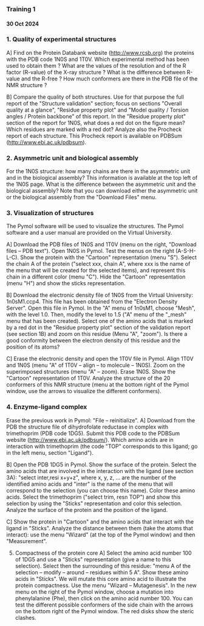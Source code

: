 ### Training 1
#### 30 Oct 2024

### 1. Quality of experimental structures

A] Find on the Protein Databank website (http://www.rcsb.org) the proteins with the PDB code
1N0S and 1T0V. Which experimental method has been used to obtain them ? What are the
values of the resolution and of the R factor (R-value) of the X-ray structure ? What is the
difference between R-value and the R-free ? How much conformers are there in the PDB file
of the NMR structure ?

B] Compare the quality of both structures. Use for that purpose the full report of the "Structure
validation" section; focus on sections "Overall quality at a glance", "Residue property plot" and
"Model quality / Torsion angles / Protein backbone" of this report. In the "Residue property
plot" section of the report for 1N0S, what does a red dot on the figure mean? Which residues
are marked with a red dot?
Analyze also the Procheck report of each structure. This Procheck report is available on
PDBSum (http://www.ebi.ac.uk/pdbsum).

### 2. Asymmetric unit and biological assembly

For the 1N0S structure: how many chains are there in the asymmetric unit and in the biological
assembly? This information is available at the top left of the 1N0S page. What is the difference
between the asymmetric unit and the biological assembly?
Note that you can download either the asymmetric unit or the biological assembly from the
"Download Files" menu.

### 3. Visualization of structures

The Pymol software will be used to visualize the structures. The Pymol software and a user
manual are provided on the Virtual University.

A] Download the PDB files of 1N0S and 1T0V (menu on the right, "Download files – PDB
text"). Open 1N0S in Pymol. Test the menus on the right (A-S-H-L-C). Show the protein with
the "Cartoon" representation (menu "S"). Select the chain A of the protein ("select xxx, chain
A", where xxx is the name of the menu that will be created for the selected items), and represent
this chain in a different color (menu "C"). Hide the "Cartoon" representation (menu "H") and
show the sticks representation.

B] Download the electronic density file of 1N0S from the Virtual University: 1n0sM1.ccp4.
This file has been obtained from the "Electron Density Server". Open this file in Pymol. In the
"A" menu of 1n0sM1, choose "Mesh", with the level 1.0. Then, modify the level to 1.5 ("A"
menu of the "_mesh" menu that has been created). Select one of the amino acids that is marked
by a red dot in the "Residue property plot" section of the validation report (see section 1B) and
zoom on this residue (Menu "A", "zoom"). Is there a good conformity between the electron
density of this residue and the position of its atoms?

C] Erase the electronic density and open the 1T0V file in Pymol. Align 1T0V and 1N0S (menu
"A" of 1T0V – align – to molecule – 1N0S). Zoom on the superimposed structures (menu "A"
– zoom). Erase 1N0S. Show the "Cartoon" representation of 1T0V. Analyze the structure of the
20 conformers of this NMR structure (menu at the bottom right of the Pymol window, use the
arrows to visualize the different conformers).

### 4. Enzyme-ligand complex

Erase the previous work in Pymol: "File – reinitialize".
A] Download from the PDB the structure file of dihydrofolate reductase in complex with
trimethoprim (PDB code 1DG5). Submit this PDB code to the PDBSum website
(http://www.ebi.ac.uk/pdbsum/). Which amino acids are in interaction with trimethoprim (the code "TOP" corresponds to this ligand; go in the left menu, section "Ligand").

B] Open the PDB 1DG5 in Pymol. Show the surface of the protein. Select the amino acids that
are involved in the interaction with the ligand (see section 3A): "select inter,resi x+y+z", where
x, y, z, … are the number of the identified amino acids and "inter" is the name of the menu that
will correspond to the selection (you can choose this name). Color these amino acids. Select
the trimethoprim ("select trim, resn TOP") and show this selection by using the "Sticks"
representation and color this selection. Analyze the surface of the protein and the position of
the ligand.

C] Show the protein in "Cartoon" and the amino acids that interact with the ligand in "Sticks".
Analyze the distance between them (take the atoms that interact): use the menu "Wizard" (at
the top of the Pymol window) and then "Measurement".

5. Compactness of the protein core
A] Select the amino acid number 100 of 1DG5 and use a "Sticks" representation (give a name
to this selection). Select then the surrounding of this residue: "menu A of the selection – modify 
– around – residues within 5 A". Show these amino acids in "Sticks". We will mutate this core
amino acid to illustrate the protein compactness. Use the menu "Wizard – Mutagenesis". In the
new menu on the right of the Pymol window, choose a mutation into phenylalanine (Phe), then
click on the amino acid number 100. You can test the different possible conformers of the side
chain with the arrows on the bottom right of the Pymol window. The red disks show the steric
clashes.
